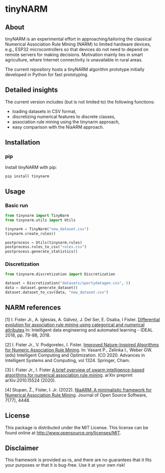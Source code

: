 # tinyNARM

## About

tinyNARM is an experimental effort in approaching/tailoring the classical Numerical Association Rule Mining (NARM) to limited hardware devices, e.g., ESP32 microcontrollers so that devices do not need to depend on remote servers for making decisions. Motivation mainly lies in smart agriculture, where Internet connectivity is unavailable in rural areas.

The current repository hosts a tinyNARM algorithm prototype initially developed in Python for fast prototyping.

## Detailed insights
The current version includes (but is not limited to) the following functions:

- loading datasets in CSV format,
- discretizing numerical features to discrete classes,
- association rule mining using the tinynarm approach,
- easy comparison with the NiaARM approach.

## Installation

### pip

Install tinyNARM with pip:

```sh
pip install tinynarm
```

## Usage

### Basic run

```python
from tinynarm import TinyNarm
from tinynarm.utils import Utils

tinynarm = TinyNarm("new_dataset.csv")
tinynarm.create_rules()

postprocess = Utils(tinynarm.rules)
postprocess.rules_to_csv("rules.csv")
postprocess.generate_statistics()
```

### Discretization

```python
from tinynarm.discretization import Discretization

dataset = Discretization("datasets/sportydatagen.csv", 5)
data = dataset.generate_dataset()
dataset.dataset_to_csv(data, "new_dataset.csv")
```

## NARM references

[1] I. Fister Jr., A. Iglesias, A. Gálvez, J. Del Ser, E. Osaba, I Fister. [Differential evolution for association rule mining using categorical and numerical attributes](http://www.iztok-jr-fister.eu/static/publications/231.pdf) In: Intelligent data engineering and automated learning - IDEAL 2018, pp. 79-88, 2018.

[2] I. Fister Jr., V. Podgorelec, I. Fister. [Improved Nature-Inspired Algorithms for Numeric Association Rule Mining](https://link.springer.com/chapter/10.1007/978-3-030-68154-8_19). In: Vasant P., Zelinka I., Weber GW. (eds) Intelligent Computing and Optimization. ICO 2020. Advances in Intelligent Systems and Computing, vol 1324. Springer, Cham.

[3] I. Fister Jr., I. Fister [A brief overview of swarm intelligence-based algorithms for numerical association rule mining](https://arxiv.org/abs/2010.15524). arXiv preprint arXiv:2010.15524 (2020).

[4] Stupan, Ž., Fister, I. Jr. (2022). [NiaARM: A minimalistic framework for Numerical Association Rule Mining](https://joss.theoj.org/papers/10.21105/joss.04448.pdf). Journal of Open Source Software, 7(77), 4448.

## License

This package is distributed under the MIT License. This license can be found online at <http://www.opensource.org/licenses/MIT>.

## Disclaimer

This framework is provided as-is, and there are no guarantees that it fits your purposes or that it is bug-free. Use it at your own risk!
